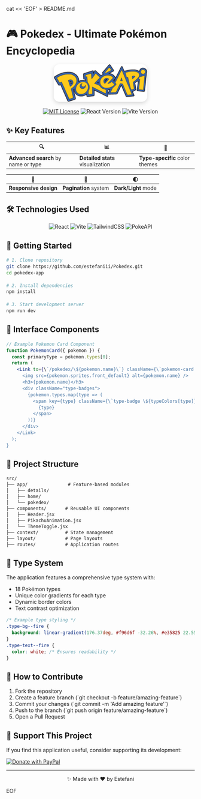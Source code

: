 cat << 'EOF' > README.md
# 🎮 Pokedex - Ultimate Pokémon Encyclopedia

<div align="center">
  <img src="https://raw.githubusercontent.com/PokeAPI/media/master/logo/pokeapi_256.png" width="250" style="border-radius: 15px; box-shadow: 0 4px 12px rgba(0,0,0,0.15)" alt="Pokedex Logo">
  
  [![MIT License](https://img.shields.io/badge/License-MIT-green.svg)](LICENSE)
  ![React Version](https://img.shields.io/badge/React-18+-61DAFB.svg?logo=react)
  ![Vite Version](https://img.shields.io/badge/Vite-4.x-646CFF.svg?logo=vite)
</div>

## ✨ Key Features

| 🔍 | 📊 | 🎨 |
|----|----|----|
| **Advanced search** by name or type | **Detailed stats** visualization | **Type-specific** color themes |

| 📱 | 🔄 | 🌓 |
|----|----|----|
| **Responsive design** | **Pagination** system | **Dark/Light** mode |

## 🛠️ Technologies Used

<div align="center">

![React](https://img.shields.io/badge/-React-61DAFB?logo=react&logoColor=white&style=for-the-badge)
![Vite](https://img.shields.io/badge/-Vite-646CFF?logo=vite&logoColor=white&style=for-the-badge)
![TailwindCSS](https://img.shields.io/badge/-TailwindCSS-06B6D4?logo=tailwindcss&logoColor=white&style=for-the-badge)
![PokeAPI](https://img.shields.io/badge/-PokeAPI-EF5350?logo=pokemon&logoColor=white&style=for-the-badge)

</div>

## 🚀 Getting Started

```bash
# 1. Clone repository
git clone https://github.com/estefaniii/Pokedex.git
cd pokedex-app

# 2. Install dependencies
npm install

# 3. Start development server
npm run dev
```

## 🎨 Interface Components

```jsx
// Example Pokemon Card Component
function PokemonCard({ pokemon }) {
  const primaryType = pokemon.types[0];
  return (
    <Link to={\`/pokedex/\${pokemon.name}\`} className={\`pokemon-card \${typeColors[primaryType]}\`}>
      <img src={pokemon.sprites.front_default} alt={pokemon.name} />
      <h3>{pokemon.name}</h3>
      <div className="type-badges">
        {pokemon.types.map(type => (
          <span key={type} className={\`type-badge \${typeColors[type]}\`}>
            {type}
          </span>
        ))}
      </div>
    </Link>
  );
}
```

## 📂 Project Structure

```
src/
├── app/               # Feature-based modules
│   ├── details/
│   ├── home/
│   └── pokedex/            
├── components/       # Reusable UI components
│   ├── Header.jsx
│   ├── PikachuAnimation.jsx
│   └── ThemeToggle.jsx
├── context/          # State management
├── layout/           # Page layouts
├── routes/           # Application routes
```

## 🌈 Type System

The application features a comprehensive type system with:

- 18 Pokémon types
- Unique color gradients for each type
- Dynamic border colors
- Text contrast optimization

```css
/* Example type styling */
.type-bg--fire {
  background: linear-gradient(176.37deg, #f96d6f -32.26%, #e35825 22.55%, #e8ae1b 125.72%);
}
.type-text--fire {
  color: white; /* Ensures readability */
}
```

## 🤝 How to Contribute

1. Fork the repository
2. Create a feature branch (\`git checkout -b feature/amazing-feature\`)
3. Commit your changes (\`git commit -m 'Add amazing feature'\`)
4. Push to the branch (\`git push origin feature/amazing-feature\`)
5. Open a Pull Request



## 💖 Support This Project

If you find this application useful, consider supporting its development:

[![Donate with PayPal](https://img.shields.io/badge/Donate-PayPal-00457C?style=for-the-badge&logo=paypal)](https://paypal.me/estefanniii?country.x=PA&locale.x=es_XC)

---

<div align="center">
  <p>✨ Made with ❤️ by Estefani</p>
</div>
EOF
